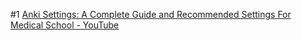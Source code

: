 #1 
[Anki Settings: A Complete Guide and Recommended Settings For Medical School - YouTube](https://youtu.be/uLfczzq9z_8?si=ovZhHk5mgxg_P5Wh&t=2272)